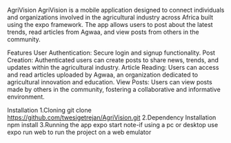 AgriVision AgriVision is a mobile application designed to connect individuals and organizations involved in the agricultural industry across Africa built using the expo framework. The app allows users to post about the latest trends, read articles from Agwaa, and view posts from others in the community.

Features User Authentication: Secure login and signup functionality. Post Creation: Authenticated users can create posts to share news, trends, and updates within the agricultural industry. Article Reading: Users can access and read articles uploaded by Agwaa, an organization dedicated to agricultural innovation and education. View Posts: Users can view posts made by others in the community, fostering a collaborative and informative environment.

Installation 1.Cloning git clone https://github.com/twesigetrejan/AgriVision.git  2.Dependency Installation npm install 3.Running the app expo start note-if using a pc or desktop use expo run web to run the project on a web emulator
